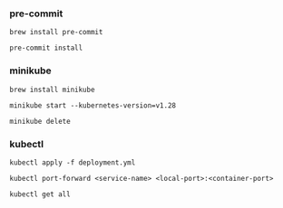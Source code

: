 ### pre-commit

```shell
brew install pre-commit

pre-commit install
```


### minikube

```shell
brew install minikube

minikube start --kubernetes-version=v1.28

minikube delete
```

### kubectl
```shell
kubectl apply -f deployment.yml

kubectl port-forward <service-name> <local-port>:<container-port>

kubectl get all
```
